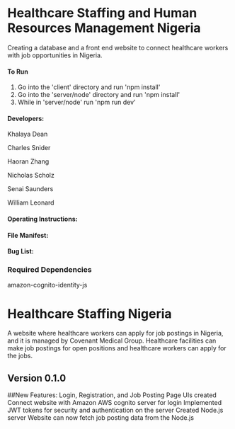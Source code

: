 # Healthcare Staffing and Human Resources Management Nigeria

Creating a database and a front end website to connect healthcare workers with job opportunities in Nigeria.

#### To Run

1. Go into the 'client' directory and run 'npm install'
2. Go into the 'server/node' directory and run 'npm install'
3. While in 'server/node' run 'npm run dev'

#### Developers:

Khalaya Dean

Charles Snider

Haoran Zhang

Nicholas Scholz

Senai Saunders

William Leonard

#### Operating Instructions:

#### File Manifest:

#### Bug List:

### Required Dependencies

amazon-cognito-identity-js

# Healthcare Staffing Nigeria
A website where healthcare workers can apply for job postings in Nigeria, and it is managed by Covenant Medical Group. Healthcare facilities can make job postings for open positions and healthcare workers can apply for the jobs.

## Version 0.1.0 
##New Features:
Login, Registration, and Job Posting Page UIs created
Connect website with Amazon AWS cognito server for login
Implemented JWT tokens for security and authentication on the server
Created Node.js server
Website can now fetch job posting data from the Node.js

